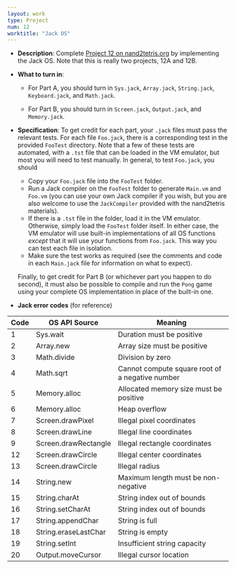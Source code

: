 ```yaml
---
layout: work
type: Project
num: 12
worktitle: "Jack OS"
---
```


* **Description**: Complete [Project 12 on
      nand2tetris.org](https://www.nand2tetris.org/project12) by
      implementing the Jack OS.  Note that this is really two
      projects, 12A and 12B.

* **What to turn in**:
    - For Part A, you should turn in `Sys.jack`, `Array.jack`,
      `String.jack`, `Keyboard.jack`, and `Math.jack`.

    - For Part B, you should turn in `Screen.jack`, `Output.jack`, and
      `Memory.jack`.

* **Specification**: To get credit for each part, your `.jack` files
  must pass the relevant tests.  For each file `Foo.jack`, there is a
  corresponding test in the provided `FooTest` directory.  Note that a
  few of these tests are automated, with a `.tst` file that can be
  loaded in the VM emulator, but most you will need to test
  manually. In general, to test `Foo.jack`, you should

    - Copy your `Foo.jack` file into the `FooTest` folder.
    - Run a Jack compiler on the `FooTest` folder to generate
      `Main.vm` and `Foo.vm` (you can use your own Jack compiler if
      you wish, but you are also welcome to use the `JackCompiler`
      provided with the nand2tetris materials).
    - If there is a `.tst` file in the folder, load it in the VM
      emulator.  Otherwise, simply load the `FooTest` folder itself.
      In either case, the VM emulator will use built-in
      implementations of all OS functions *except* that it will use
      your functions from `Foo.jack`.  This way you can test each file
      in isolation.
    - Make sure the test works as required (see the comments and code
      in each `Main.jack` file for information on what to expect).

  Finally, to get credit for Part B (or whichever part you happen to
  do second), it must also be possible to compile and run the `Pong`
  game using your complete OS implementation in place of the built-in
  one.

* **Jack error codes** (for reference)

| Code | OS API Source        | Meaning                                         |
|------|----------------------|-------------------------------------------------|
| 1    | Sys.wait             | Duration must be positive                       |
| 2    | Array.new            | Array size must be positive                     |
| 3    | Math.divide          | Division by zero                                |
| 4    | Math.sqrt            | Cannot compute square root of a negative number |
| 5    | Memory.alloc         | Allocated memory size must be positive          |
| 6    | Memory.alloc         | Heap overflow                                   |
| 7    | Screen.drawPixel     | Illegal pixel coordinates                       |
| 8    | Screen.drawLine      | Illegal line coordinates                        |
| 9    | Screen.drawRectangle | Illegal rectangle coordinates                   |
| 12   | Screen.drawCircle    | Illegal center coordinates                      |
| 13   | Screen.drawCircle    | Illegal radius                                  |
| 14   | String.new           | Maximum length must be non-negative             |
| 15   | String.charAt        | String index out of bounds                      |
| 16   | String.setCharAt     | String index out of bounds                      |
| 17   | String.appendChar    | String is full                                  |
| 18   | String.eraseLastChar | String is empty                                 |
| 19   | String.setInt        | Insufficient string capacity                    |
| 20   | Output.moveCursor    | Illegal cursor location                         |

